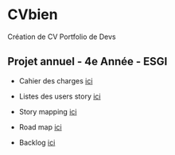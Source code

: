 # CVbien

Création de CV Portfolio de Devs

## Projet annuel - 4e Année - ESGI

- Cahier des charges [ici](https://github.com/JavaBetterThanPHP/CVbien/blob/master/Cahier_des_charges.md)

- Listes des users story [ici](https://github.com/JavaBetterThanPHP/CVbien/issues?q=is%3Aissue+is%3Aopen+label%3Aenhancement)

- Story mapping [ici](https://github.com/JavaBetterThanPHP/CVbien/blob/master/Diagrams/StoryMapping/StoryMappingCVbien.pdf.pdf)

- Road map [ici](https://github.com/JavaBetterThanPHP/CVbien/blob/master/Diagrams/RoadMap/RoadMap.pdf)

- Backlog [ici](https://github.com/JavaBetterThanPHP/CVbien/projects/2)

